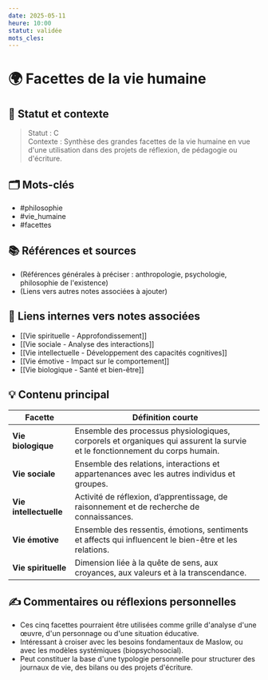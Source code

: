 ```yaml
---
date: 2025-05-11
heure: 10:00
statut: validée
mots_cles:
---
```


# 🌍 Facettes de la vie humaine

## 🎯 Statut et contexte
> Statut : C  
> Contexte : Synthèse des grandes facettes de la vie humaine en vue d'une utilisation dans des projets de réflexion, de pédagogie ou d'écriture.

## 🗂 Mots-clés
- #philosophie 
- #vie_humaine   
- #facettes

## 📚 Références et sources
- (Références générales à préciser : anthropologie, psychologie, philosophie de l'existence)
- (Liens vers autres notes associées à ajouter)

## 🔗 Liens internes vers notes associées
- [[Vie spirituelle - Approfondissement]]
- [[Vie sociale - Analyse des interactions]]
- [[Vie intellectuelle - Développement des capacités cognitives]]
- [[Vie émotive - Impact sur le comportement]]
- [[Vie biologique - Santé et bien-être]]

## 💡 Contenu principal

| Facette            | Définition courte                                                                                  |
|--------------------|----------------------------------------------------------------------------------------------------|
| **Vie biologique**      | Ensemble des processus physiologiques, corporels et organiques qui assurent la survie et le fonctionnement du corps humain. |
| **Vie sociale**         | Ensemble des relations, interactions et appartenances avec les autres individus et groupes.       |
| **Vie intellectuelle**  | Activité de réflexion, d’apprentissage, de raisonnement et de recherche de connaissances.         |
| **Vie émotive**         | Ensemble des ressentis, émotions, sentiments et affects qui influencent le bien-être et les relations. |
| **Vie spirituelle**     | Dimension liée à la quête de sens, aux croyances, aux valeurs et à la transcendance.               |

## ✍️ Commentaires ou réflexions personnelles
- Ces cinq facettes pourraient être utilisées comme grille d'analyse d'une œuvre, d'un personnage ou d'une situation éducative.
- Intéressant à croiser avec les besoins fondamentaux de Maslow, ou avec les modèles systémiques (biopsychosocial).
- Peut constituer la base d'une typologie personnelle pour structurer des journaux de vie, des bilans ou des projets d'écriture.

